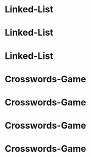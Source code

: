 # Linked-List
# Linked-List
# Linked-List
# Crosswords-Game
# Crosswords-Game
# Crosswords-Game
# Crosswords-Game
